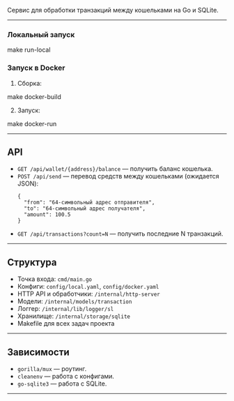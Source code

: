 
Сервис для обработки транзакций между кошельками на Go и SQLite.

---

### Локальный запуск

make run-local

### Запуск в Docker

1. Сборка:


make docker-build

2. Запуск:


make docker-run

---

## API

- `GET /api/wallet/{address}/balance` — получить баланс кошелька.
- `POST /api/send` — перевод средств между кошельками (ожидается JSON):
    ```
    {
      "from": "64-символьный адрес отправителя",
      "to": "64-символьный адрес получателя",
      "amount": 100.5
    }
    ```
- `GET /api/transactions?count=N` — получить последние N транзакций.


---

## Структура

- Точка входа: `cmd/main.go`
- Конфиги: `config/local.yaml`, `config/docker.yaml`
- HTTP API и обработчики: `/internal/http-server`
- Модели: `/internal/models/transaction`
- Логгер: `/internal/lib/logger/sl`
- Хранилище: `/internal/storage/sqlite`
- Makefile для всех задач проекта

---

## Зависимости

- `gorilla/mux` — роутинг.
- `cleanenv` — работа с конфигами.
- `go-sqlite3` — работа с SQLite.

---